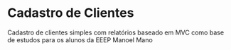 # Cadastro de Clientes
 Cadastro de clientes simples com relatórios baseado em MVC como base de estudos para os alunos da EEEP Manoel Mano
